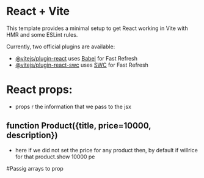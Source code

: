 # React + Vite

This template provides a minimal setup to get React working in Vite with HMR and some ESLint rules.

Currently, two official plugins are available:

- [@vitejs/plugin-react](https://github.com/vitejs/vite-plugin-react/blob/main/packages/plugin-react/README.md) uses [Babel](https://babeljs.io/) for Fast Refresh
- [@vitejs/plugin-react-swc](https://github.com/vitejs/vite-plugin-react-swc) uses [SWC](https://swc.rs/) for Fast Refresh


# React props:
 - props r the information that we pass to the jsx
 
 ## function Product({title, price=10000, description})

-  here if we did not set the price for any product then, by default if willrice for that product.show 10000 pe

#Passig arrays to prop 



